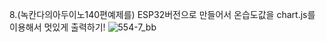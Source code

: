 8.(녹칸다의아두이노140편예제를) ESP32버전으로 만들어서 온습도값을 chart.js를 이용해서 멋있게 출력하기!
![554-7_bb](https://github.com/user-attachments/assets/fd8ab662-1274-4239-873e-e75ed79f1741)
